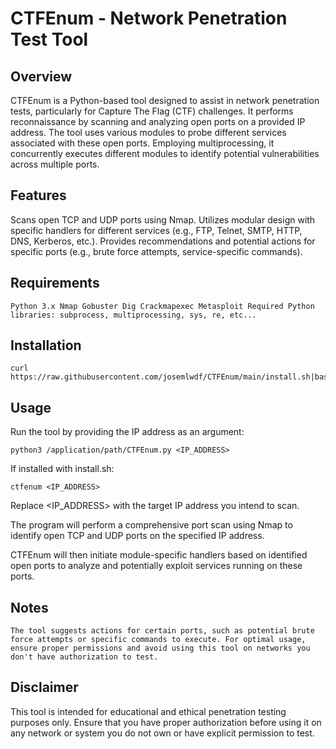 # CTFEnum - Network Penetration Test Tool

## Overview
CTFEnum is a Python-based tool designed to assist in network penetration tests, particularly for Capture The Flag (CTF) challenges. It performs reconnaissance by scanning and analyzing open ports on a provided IP address. The tool uses various modules to probe different services associated with these open ports. Employing multiprocessing, it concurrently executes different modules to identify potential vulnerabilities across multiple ports.

## Features
Scans open TCP and UDP ports using Nmap.
Utilizes modular design with specific handlers for different services (e.g., FTP, Telnet, SMTP, HTTP, DNS, Kerberos, etc.).
Provides recommendations and potential actions for specific ports (e.g., brute force attempts, service-specific commands).

## Requirements
``Python 3.x
Nmap
Gobuster
Dig
Crackmapexec
Metasploit
Required Python libraries: subprocess, multiprocessing, sys, re, etc...``

## Installation
    curl https://raw.githubusercontent.com/josemlwdf/CTFEnum/main/install.sh|bash

## Usage

Run the tool by providing the IP address as an argument:

    python3 /application/path/CTFEnum.py <IP_ADDRESS>
    
If installed with install.sh:

    ctfenum <IP_ADDRESS>

Replace <IP_ADDRESS> with the target IP address you intend to scan.

The program will perform a comprehensive port scan using Nmap to identify open TCP and UDP ports on the specified IP address.

CTFEnum will then initiate module-specific handlers based on identified open ports to analyze and potentially exploit services running on these ports.

## Notes

``The tool suggests actions for certain ports, such as potential brute force attempts or specific commands to execute.
For optimal usage, ensure proper permissions and avoid using this tool on networks you don't have authorization to test.``

## Disclaimer

This tool is intended for educational and ethical penetration testing purposes only. Ensure that you have proper authorization before using it on any network or system you do not own or have explicit permission to test.
